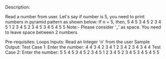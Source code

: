 Description:

Read a number from user. Let's say if number is 5, you need to print numbers in pyramid pattern as shown below:
If n = 5, then,
5
4 5
3 4 5
2 3 4 5
1 2 3 4 5
2 3 4 5
3 4 5
4 5
5
Note:- Please consider '_' as space. You need to leave space between 2 numbers

Pre-requisites:
Loops
Inputs:
Read an Integer 'n' from the user
Sample Output:
Test Case 1:
Enter the number: 4
4
3 4
2 3 4
1 2 3 4
2 3 4
3 4
4
Test Case 2:
Enter the number: 5
5
4 5
3 4 5
2 3 4 5
1 2 3 4 5
2 3 4 5
3 4 5
4 5
5
